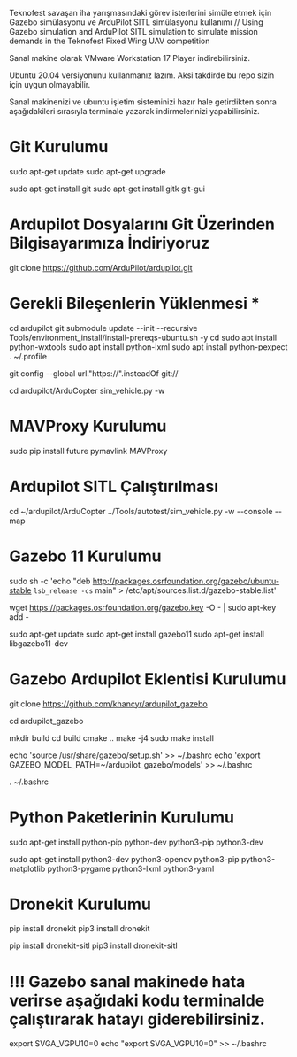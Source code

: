 Teknofest savaşan iha yarışmasındaki görev isterlerini simüle etmek için Gazebo simülasyonu ve ArduPilot SITL simülasyonu kullanımı //
Using Gazebo simulation and ArduPilot SITL simulation to simulate mission demands in the Teknofest Fixed Wing UAV competition


Sanal makine olarak VMware Workstation 17 Player indirebilirsiniz. 

Ubuntu 20.04 versiyonunu kullanmanız lazım. Aksi takdirde bu repo sizin için uygun olmayabilir.

Sanal makinenizi ve ubuntu işletim sisteminizi hazır hale getirdikten sonra aşağıdakileri sırasıyla terminale yazarak indirmelerinizi yapabilirsiniz.

# Git Kurulumu

sudo apt-get update
sudo apt-get upgrade

sudo apt-get install git
sudo apt-get install gitk git-gui


# Ardupilot Dosyalarını Git Üzerinden Bilgisayarımıza İndiriyoruz

git clone https://github.com/ArduPilot/ardupilot.git


# Gerekli Bileşenlerin Yüklenmesi *

cd ardupilot
git submodule update --init --recursive
Tools/environment_install/install-prereqs-ubuntu.sh -y
cd
sudo apt install python-wxtools
sudo apt install python-lxml
sudo apt install python-pexpect
. ~/.profile

git config --global url."https://".insteadOf git://

cd ardupilot/ArduCopter
sim_vehicle.py -w


# MAVProxy Kurulumu

sudo pip install future pymavlink MAVProxy


# Ardupilot SITL Çalıştırılması

cd ~/ardupilot/ArduCopter
../Tools/autotest/sim_vehicle.py -w --console --map


# Gazebo 11 Kurulumu

sudo sh -c 'echo "deb http://packages.osrfoundation.org/gazebo/ubuntu-stable `lsb_release -cs` main" > /etc/apt/sources.list.d/gazebo-stable.list'

wget https://packages.osrfoundation.org/gazebo.key -O - | sudo apt-key add -

sudo apt-get update
sudo apt-get install gazebo11
sudo apt-get install libgazebo11-dev


# Gazebo Ardupilot Eklentisi Kurulumu

git clone https://github.com/khancyr/ardupilot_gazebo

cd ardupilot_gazebo

mkdir build
cd build
cmake ..
make -j4
sudo make install


echo 'source /usr/share/gazebo/setup.sh' >> ~/.bashrc
echo 'export GAZEBO_MODEL_PATH=~/ardupilot_gazebo/models' >> ~/.bashrc

. ~/.bashrc


# Python Paketlerinin Kurulumu

sudo apt-get install python-pip python-dev python3-pip python3-dev

sudo apt-get install python3-dev python3-opencv python3-pip python3-matplotlib python3-pygame python3-lxml python3-yaml


# Dronekit Kurulumu

pip install dronekit
pip3 install dronekit

pip install dronekit-sitl
pip3 install dronekit-sitl


# !!! Gazebo sanal makinede hata verirse aşağıdaki kodu terminalde çalıştırarak hatayı giderebilirsiniz.

export SVGA_VGPU10=0
echo "export SVGA_VGPU10=0" >> ~/.bashrc
